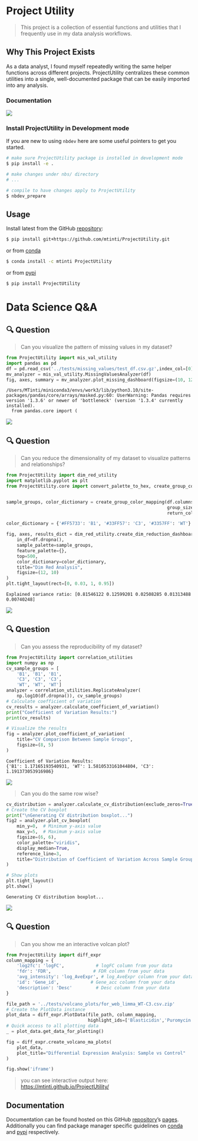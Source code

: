 # Project Utility


<!-- WARNING: THIS FILE WAS AUTOGENERATED! DO NOT EDIT! -->

> This project is a collection of essential functions and utilities that
> I frequently use in my data analysis workflows.

## Why This Project Exists

As a data analyst, I found myself repeatedly writing the same helper
functions across different projects. ProjectUtility centralizes these
common utilities into a single, well-documented package that can be
easily imported into any analysis.

### Documentation

[![](https://img.shields.io/badge/Delightful%20data-analysis-green?style=flat.png)](https://mtinti.github.io/ProjectUtility/)

### Install ProjectUtility in Development mode

If you are new to using `nbdev` here are some useful pointers to get you
started.

``` sh
# make sure ProjectUtility package is installed in development mode
$ pip install -e .

# make changes under nbs/ directory
# ...

# compile to have changes apply to ProjectUtility
$ nbdev_prepare
```

## Usage

Install latest from the GitHub
[repository](https://github.com/mtinti/ProjectUtility):

``` sh
$ pip install git+https://github.com/mtinti/ProjectUtility.git
```

or from [conda](https://anaconda.org/mtinti/ProjectUtility)

``` sh
$ conda install -c mtinti ProjectUtility
```

or from [pypi](https://pypi.org/project/ProjectUtility/)

``` sh
$ pip install ProjectUtility
```

# Data Science Q&A

## 🔍 Question

> Can you visualize the pattern of missing values in my dataset?

``` python
from ProjectUtility import mis_val_utility
import pandas as pd
df = pd.read_csv('../tests/missing_values/test_df.csv.gz',index_col=[0])
mv_analyzer = mis_val_utility.MissingValuesAnalyzer(df)
fig, axes, summary = mv_analyzer.plot_missing_dashboard(figsize=(10, 12))
```

    /Users/MTinti/miniconda3/envs/work3/lib/python3.10/site-packages/pandas/core/arrays/masked.py:60: UserWarning: Pandas requires version '1.3.6' or newer of 'bottleneck' (version '1.3.4' currently installed).
      from pandas.core import (

![](index_files/figure-commonmark/cell-2-output-2.png)

## 🔍 Question

> Can you reduce the dimensionality of my dataset to visualize patterns
> and relationships?

``` python
from ProjectUtility import dim_red_utility
import matplotlib.pyplot as plt
from ProjectUtility.core import convert_palette_to_hex, create_group_color_mapping


sample_groups, color_dictionary = create_group_color_mapping(df.columns, 
                                                             group_size=3, 
                                                             return_color_to_group=True)

color_dictionary = {'#FF5733': 'B1', '#33FF57': 'C3', '#3357FF': 'WT'}

fig, axes, results_dict = dim_red_utility.create_dim_reduction_dashboard(
    in_df=df.dropna(),
    sample_palette=sample_groups,
    feature_palette={},
    top=500,
    color_dictionary=color_dictionary,
    title="Dim Red Analysis",
    figsize=(12, 10)  
)
plt.tight_layout(rect=[0, 0.03, 1, 0.95])
```

    Explained variance ratio: [0.81546122 0.12599201 0.02508285 0.01313488 0.00740248]

![](index_files/figure-commonmark/cell-3-output-2.png)

## 🔍 Question

> Can you assess the reproducibility of my dataset?

``` python
from ProjectUtility import correlation_utilities
import numpy as np
cv_sample_groups = [
    'B1', 'B1', 'B1', 
    'C3', 'C3', 'C3',
    'WT', 'WT', 'WT']
analyzer = correlation_utilities.ReplicateAnalyzer(
    np.log10(df.dropna()), cv_sample_groups)
# Calculate coefficient of variation
cv_results = analyzer.calculate_coefficient_of_variation()
print("Coefficient of Variation Results:")
print(cv_results)

# Visualize the results
fig = analyzer.plot_coefficient_of_variation(
    title="CV Comparison Between Sample Groups",
    figsize=(8, 5)
)
```

    Coefficient of Variation Results:
    {'B1': 1.17165193540931, 'WT': 1.5810533161044804, 'C3': 1.191373053916986}

![](index_files/figure-commonmark/cell-4-output-2.png)

> Can you do the same row wise?

``` python
cv_distribution = analyzer.calculate_cv_distribution(exclude_zeros=True)
# Create the CV boxplot
print("\nGenerating CV distribution boxplot...")
fig2 = analyzer.plot_cv_boxplot(
    min_y=0,  # Minimum y-axis value
    max_y=5,  # Maximum y-axis value
    figsize=(6, 6),
    color_palette="viridis",
    display_median=True,
    reference_line=3,  
    title="Distribution of Coefficient of Variation Across Sample Groups"
)

# Show plots
plt.tight_layout()
plt.show()
```


    Generating CV distribution boxplot...

![](index_files/figure-commonmark/cell-5-output-2.png)

## 🔍 Question

> Can you show me an interactive volcan plot?

``` python
from ProjectUtility import diff_expr
column_mapping = {
    'log2fc': 'logFC',            # logFC column from your data
    'fdr': 'FDR',                # FDR column from your data
    'avg_intensity': 'log_AveExpr', # log_AveExpr column from your data
    'id': 'Gene_id',            # Gene_acc column from your data
    'description': 'Desc'         # Desc column from your data
}

file_path = '../tests/volcano_plots/for_web_limma_WT-C3.csv.zip'
# Create the PlotData instance
plot_data = diff_expr.PlotData(file_path, column_mapping,
                               highlight_ids=['Blasticidin','Puromycin'])
# Quick access to all plotting data
_ = plot_data.get_data_for_plotting()
```

``` python
fig = diff_expr.create_volcano_ma_plots(
    plot_data,
    plot_title="Differential Expression Analysis: Sample vs Control"
)
```

``` python
fig.show('iframe')
```

> you can see interactive output here:
> https://mtinti.github.io/ProjectUtility/

## Documentation

Documentation can be found hosted on this GitHub
[repository](https://github.com/mtinti/ProjectUtility)’s
[pages](https://mtinti.github.io/ProjectUtility/). Additionally you can
find package manager specific guidelines on
[conda](https://anaconda.org/mtinti/ProjectUtility) and
[pypi](https://pypi.org/project/ProjectUtility/) respectively.
